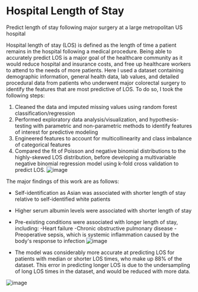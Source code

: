 # Hospital Length of Stay
Predict length of stay following major surgery at a large metropolitan US hospital

Hospital length of stay (LOS) is defined as the length of time a patient remains in the hospital following a medical procedure. Being able to accurately predict LOS is a major goal of the healthcare community as it would reduce hospital and insurance costs, and free up healthcare workers to attend to the needs of more patients. Here I used a dataset containing demographic information, general health data, lab values, and detailed procedural data
from patients who underwent major colorectal surgery to identify the features that are most predictive of LOS. To do so, I took the following steps:

1) Cleaned the data and imputed missing values using random forest classification/regression
2) Performed exploratory data analysis/visualization, and hypothesis-testing with parametric and non-parametric methods
to identify features of interest for predictive modeling
4) Engineered features to account for multicollinearity and class imbalance of categorical features
5) Compared the fit of Poisson and negative binomial distributions to the highly-skewed LOS distribution, before developing
a multivariable negative binomial regression model using k-fold cross validation to predict LOS. 
![image](https://user-images.githubusercontent.com/89553765/195164871-6085115b-1d44-4f34-bbb6-37cf43389d06.png)


The major findings of this work are as follows:

- Self-identification as Asian was associated with shorter length of stay relative to self-identified white patients
- Higher serum albumin levels were associated with shorter length of stay
- Pre-existing conditions were associated with longer length of stay, including:
      -Heart failure
      -Chronic obstructive pulmonary disease
      -Preoperative sepsis, which is systemic inflammation caused by the body's response to infection
    ![image](https://user-images.githubusercontent.com/89553765/195166397-2200463c-c5de-4c65-a8b6-b8ef093bba10.png)
    
- The model was considerably more accurate at predicting LOS for patients with median or shorter LOS times, who make up 88% of the 
dataset. 
    This error in predicting longer LOS is due to the undersampling of long LOS times in the dataset, and would be reduced with more data.

![image](https://user-images.githubusercontent.com/89553765/195169008-6a5c2486-d306-4317-992a-eec5e740e9d4.png)






